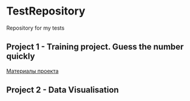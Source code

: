 # TestRepository
Repository for my tests
## Project 1 - Training project. Guess the number quickly
[Материалы проекта](#GameProject)
## Project 2 - Data Visualisation
